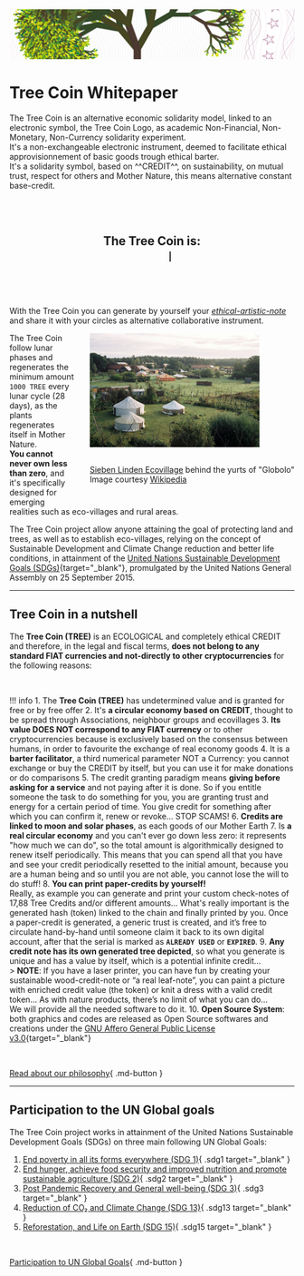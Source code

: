 <!-- <link rel="stylesheet" href="https://maxcdn.bootstrapcdn.com/font-awesome/4.6.1/css/font-awesome.min.css"> -->

<img src="assets/images/tree_coin_logo_banner3.jpg" class="img-responsive">

# Tree Coin Whitepaper

The Tree Coin is an alternative economic solidarity model, linked to an electronic symbol, the Tree Coin Logo, as academic Non-Financial, Non-Monetary, Non-Currency solidarity experiment.<br> It's a non-exchangeable electronic instrument, deemed to facilitate ethical approvisionnement of basic goods trough ethical barter.<br>
It's a solidarity symbol, based on ^^CREDIT^^, on sustainability, on mutual trust, respect for others and Mother Nature, this means alternative constant base-credit.

<br>
<br>

<div class="typewriter" style="text-align: center;">
  <h2>
    <p>The Tree Coin is: <code>
      <span class="typewrite" data-type='["not a money", "a symbol to facilitate barter", "an ecological concept", "a way to give credit", "a way to sustain projects", "something more"]'></span><blink>|</blink>
    <span class="wrap"></span></code>
  </h2>
</div>

<br>


With the Tree Coin you can generate by yourself your [*ethical-artistic-note*](technical-features/the-tree-credit-representation/) and share it with your circles as alternative collaborative instrument.

<figure style="float: right; margin: 0 0 1em 0; padding-left: 1em;">
  <img alt="Sieben Linden Ecovillage behind the yurts of &quot;Globolo&quot; - Image courtesy Wikipedia" src="assets/images/Sieben_Linden.png" width="300" style="margin: 0 1em 1em 1em;" />
  <br>
  <figcaption style="margin: 1em 0 1em 1em;">
    <a target="_blank" href="https://commons.wikimedia.org/wiki/Category:Okodorf_Sieben_Linden">Sieben Linden Ecovillage</a> behind the yurts of "Globolo"<br>Image courtesy <a target="_blank" href="https://en.wikipedia.org/wiki/Ecovillage#/media/File:004A_mwuerfel.jpg">Wikipedia</a>
  </figcaption>
</figure>

The Tree Coin follow lunar phases and regenerates the minimum amount `1000 TREE` every lunar cycle (28 days), as the plants regenerates itself in Mother Nature.<br>
**You cannot never own less than zero**, and it's specifically designed for emerging realities such as eco-villages and rural areas.

The Tree Coin project allow anyone attaining the goal of protecting land and trees, as well as to establish eco-villages, relying on the concept of Sustainable Development and Climate Change reduction and better life conditions, in attainment of the [United Nations Sustainable Development Goals (SDGs)](https://sdgs.un.org/goals){target="_blank"}, promulgated by the United Nations General Assembly on 25 September 2015.


---

## Tree Coin in a nutshell
The **Tree Coin (TREE)** is an ECOLOGICAL and completely ethical CREDIT and therefore, in the legal and fiscal terms, **does not belong to any standard FIAT currencies and not-directly to other cryptocurrencies** for the following reasons:

<br>

!!! info
    1. The **Tree Coin (TREE)** has undetermined value and is granted for free or by free offer
    2. It's **a circular economy based on CREDIT**, thought to be spread through Associations, neighbour groups and ecovillages
    3. **Its value DOES NOT correspond to any FIAT currency** or to other cryptocurrencies because is exclusively based on the consensus between humans, in order to favourite the exchange of real economy goods
    4. It is a **barter facilitator**, a third numerical parameter NOT a Currency: you cannot exchange or buy the CREDIT by itself, but you can use it for make donations or do comparisons
    5. The credit granting paradigm means **giving before asking for a service** and not paying after it is done. So if you entitle someone the task to do something for you, you are granting trust and energy for a certain period of time.
    You give credit for something after which you can confirm it, renew or revoke... STOP SCAMS!
    6. **Credits are linked to moon and solar phases**, as each goods of our Mother Earth
    7. Is **a real circular economy** and you can't ever go down less zero: it represents "how much we can do", so the total amount is algorithmically designed to renew itself periodically. This means that you can spend all that you have and see your credit periodically resetted to the initial amount, because you are a human being and so until you are not able, you cannot lose the will to do stuff!
    8. **You can print paper-credits by yourself!**<br>Really, as example you can generate and print your custom check-notes of 17,88 Tree Credits and/or different amounts… What's really important is the generated hash (token) linked to the chain and finally printed by you.
    Once a paper-credit is generated, a generic trust is created, and it’s free to circulate hand-by-hand until someone claim it back to its own digital account, after that the serial is marked as **`ALREADY USED`** or **`EXPIRED`**.
    9. **Any credit note has its own generated tree depicted**, so what you generate is unique and has a value by itself, which is a potential infinite credit...<br>
    > **NOTE**: If you have a laser printer, you can have fun by creating your sustainable wood-credit-note or “a real leaf-note”, you can paint a picture with enriched credit value (the token) or knit a dress with a valid credit token… As with nature products, there’s no limit of what you can do...<br>
    We will provide all the needed software to do it.
    10.	**Open Source System**: both graphics and codes are released as Open Source softwares and creations under the [GNU Affero General Public License v3.0](https://www.gnu.org/licenses/agpl-3.0.html){target="_blank"}

<br>

[Read about our philosophy](./our-philosophy/the-debt-problem/){ .md-button }

---

## Participation to the UN Global goals

The Tree Coin project works in attainment of the United Nations Sustainable Development Goals (SDGs) on three main following UN Global Goals:

1. [End poverty in all its forms everywhere (SDG 1)](https://sdgs.un.org/goals/goal1){ .sdg1 target="_blank" }
2. [End hunger, achieve food security and improved nutrition and promote sustainable agriculture (SDG 2)](https://sdgs.un.org/goals/goal2){ .sdg2 target="_blank" }
3. [Post Pandemic Recovery and General well-being (SDG 3)](https://sdgs.un.org/goals/goal3){ .sdg3 target="_blank" }
4. [Reduction of CO₂ and Climate Change (SDG 13)](https://sdgs.un.org/goals/goal13){ .sdg13 target="_blank" }
5. [Reforestation, and Life on Earth (SDG 15)](https://sdgs.un.org/goals/goal15){ .sdg15 target="_blank" }

<br>

[Participation to UN Global Goals](./un-sustainable-development/participation-to-un-global-goals/){ .md-button }
